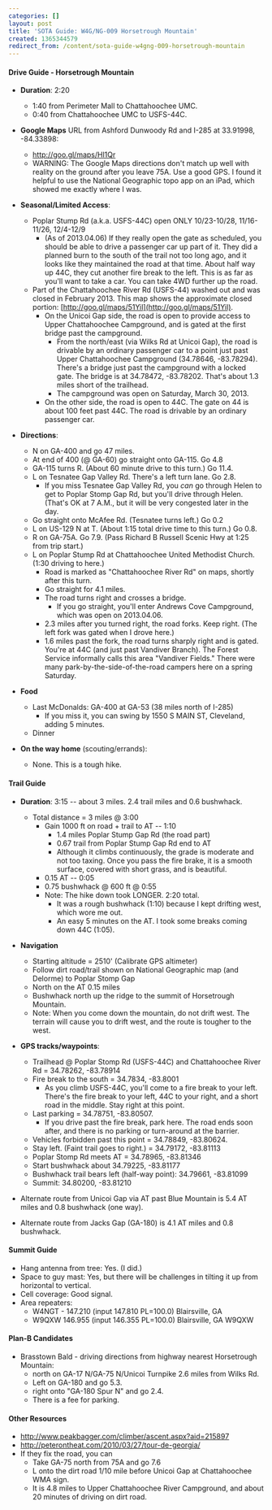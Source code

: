 ```yaml
---
categories: []
layout: post
title: 'SOTA Guide: W4G/NG-009 Horsetrough Mountain'
created: 1365344579
redirect_from: /content/sota-guide-w4gng-009-horsetrough-mountain
---
```

#### Drive Guide - Horsetrough Mountain

* **Duration**: 2:20
    * 1:40 from Perimeter Mall to Chattahoochee UMC.
    * 0:40 from Chattahoochee UMC to USFS-44C.
* **Google Maps** URL from Ashford Dunwoody Rd and I-285 at 33.91998, -84.33898: 
    * http://goo.gl/maps/Hl1Qr
    * WARNING: The Google Maps directions don't match up well with reality on the ground  after you leave 75A.  Use a good GPS.  I found it helpful to use the National Geographic topo app on an iPad, which showed me exactly where I was.
* **Seasonal/Limited Access**:
    * Poplar Stump Rd (a.k.a. USFS-44C) open ONLY 10/23-10/28, 11/16-11/26, 12/4-12/9
        * (As of 2013.04.06) If they really open the gate as scheduled, you should be able to drive a passenger car up part of it.  They did a planned burn to the south of the trail not too long ago, and it looks like they maintained the road at that time.  About half way up 44C, they cut another fire break to the left.  This is as far as you'll want to take a car.  You can take 4WD further up the road.
    * Part of the Chattahoochee River Rd (USFS-44) washed out and was closed in February 2013.  This map shows the approximate closed portion: [http://goo.gl/maps/51Yil](http://goo.gl/maps/51Yil).  
        * On the Unicoi Gap side, the road is open to provide access to Upper Chattahoochee Campground, and is gated at the first bridge past the campground.
            * From the north/east (via Wilks Rd at Unicoi Gap), the road is drivable by an ordinary passenger car to a point just past Upper Chattahoochee Campground (34.78646, -83.78294).  There's a bridge just past the campground with a locked gate.  The bridge is at 34.78472, -83.78202. That's about 1.3 miles short of the trailhead.  
            * The campground was open on Saturday, March 30, 2013.
        * On the other side, the road is open to 44C.  The gate on 44 is about 100 feet past 44C.  The road is drivable by an ordinary passenger car.
* **Directions**:
    * N on GA-400 and go 47 miles.
    * At end of 400 (@ GA-60) go straight onto GA-115. Go 4.8
    * GA-115 turns R.  (About 60 minute drive to this turn.) Go 11.4.
    * L on Tesnatee Gap Valley Rd. There's a left turn lane.  Go 2.8.
        * If you miss Tesnatee Gap Valley Rd, you *can* go through Helen to get to Poplar Stomp Gap Rd, but you'll drive through Helen.  (That's OK at 7 A.M., but it will be very congested later in the day. 
    * Go straight onto McAfee Rd. (Tesnatee turns left.)  Go 0.2
    * L on US-129 N at T. (About 1:15 total drive time to this turn.) Go 0.8.
    * R on GA-75A. Go 7.9.  (Pass Richard B Russell Scenic Hwy at 1:25 from trip start.)
    * L on Poplar Stump Rd at Chattahoochee United Methodist Church. (1:30 driving to here.) 
        * Road is marked as "Chattahoochee River Rd" on maps, shortly after this turn.
        * Go straight for 4.1 miles.
        * The road turns right and crosses a bridge.  
            * If you go straight, you'll enter Andrews Cove Campground, which was open on 2013.04.06.
        * 2.3 miles after you turned right, the road forks.  Keep right. (The left fork was gated when I drove here.)
        * 1.6 miles past the fork, the road turns sharply right and is gated.  You're at 44C (and just past Vandiver Branch).  The Forest Service informally calls this area "Vandiver Fields."  There were many park-by-the-side-of-the-road campers here on a spring Saturday.
    
* **Food**
    * Last McDonalds: GA-400 at GA-53 (38 miles north of I-285)
        * If you miss it, you can swing by 1550 S MAIN ST, Cleveland, adding 5 minutes.
    * Dinner
* **On the way home** (scouting/errands):  
    * None.  This is a tough hike.

#### Trail Guide

* **Duration**: 3:15 -- about 3 miles. 2.4 trail miles and 0.6 bushwhack.
    * Total distance = 3 miles @ 3:00
        * Gain 1000 ft on road + trail to AT -- 1:10
            * 1.4 miles Poplar Stump Gap Rd (the road part)
            * 0.67 trail from Poplar Stump Gap Rd end to AT
            * Although it climbs continuously, the grade is moderate and not too taxing.  Once you pass the fire brake, it is a smooth surface, covered with short grass, and is beautiful.
        * 0.15 AT -- 0:05
        * 0.75 bushwhack @ 600 ft @ 0:55
        * Note: The hike down took LONGER. 2:20 total.  
            * It was a rough bushwhack (1:10) because I kept drifting west, which wore me out.  
            * An easy 5 minutes on the AT.
            I took some breaks coming down 44C (1:05).
* **Navigation**
    * Starting altitude = 2510' (Calibrate GPS altimeter)
    * Follow dirt road/trail shown on National Geographic map (and Delorme) to Poplar Stomp Gap
    * North on the AT 0.15 miles
    * Bushwhack north up the ridge to the summit of Horsetrough Mountain.
    * Note: When you come down the mountain, do not drift west. The terrain will cause you to drift west, and the route is tougher to the west.
* **GPS tracks/waypoints**:
    * Trailhead @ Poplar Stomp Rd (USFS-44C) and Chattahoochee River Rd = 34.78262, -83.78914
    * Fire break to the south = 34.7834, -83.8001
        * As you climb USFS-44C, you'll come to a fire break to your left.  There's the fire break to your left, 44C to your right, and a short road in the middle. Stay right at this point.
    * Last parking = 34.78751, -83.80507.  
        * If you drive past the fire break, park here.  The road ends soon after, and there is no parking or turn-around at the barrier.
    * Vehicles forbidden past this point = 34.78849, -83.80624.
    * Stay left.  (Faint trail goes to right.) = 34.79172, -83.81113
    * Poplar Stomp Rd meets AT = 34.78965, -83.81346
    * Start bushwhack about 34.79225, -83.81177
    * Bushwhack trail bears left (half-way point): 34.79661, -83.81099
    * Summit: 34.80200, -83.81210
    
* Alternate route from Unicoi Gap via AT past Blue Mountain is 5.4 AT miles and 0.8 bushwhack (one way).
* Alternate route from Jacks Gap (GA-180) is 4.1 AT miles and 0.8 bushwhack.

#### Summit Guide

* Hang antenna from tree: Yes.  (I did.)
* Space to guy mast: Yes, but there will be challenges in tilting it up from horizontal to vertical.
* Cell coverage: Good signal.
* Area repeaters:
    * W4NGT - 147.210 (input 147.810 PL=100.0) Blairsville, GA
    * W9QXW 146.955 (input 146.355 PL=100.0) Blairsville, GA W9QXW

#### Plan-B Candidates

* Brasstown Bald  - driving directions from highway nearest Horsetrough Mountain:
    * north on GA-17 N/GA-75 N/Unicoi Turnpike 2.6 miles from Wilks Rd.
    * Left on GA-180 and go 5.3.
    * right onto "GA-180 Spur N" and go 2.4.
    * There is a fee for parking.

#### Other Resources

* http://www.peakbagger.com/climber/ascent.aspx?aid=215897
* http://peterontheat.com/2010/03/27/tour-de-georgia/
* If they fix the road, you can
   *  Take GA-75 north from 75A and go 7.6
   * L onto the dirt road 1/10 mile before Unicoi Gap at Chattahoochee WMA sign.
   * It is 4.8 miles to Upper Chattahoochee River Campground, and about 20 minutes of driving on dirt road.
